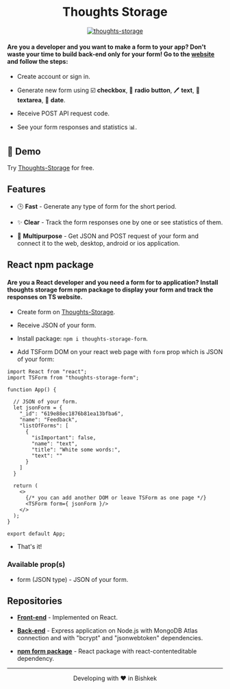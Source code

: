 <h1 align="center">
  Thoughts Storage
</h1>

<p align="center">
  <a href="https://github.com/omiaow/thoughts-storage-back-end/blob/main/LICENSE" target="blank">
    <img src="https://img.shields.io/github/license/omiaow/thoughts-storage-back-end?style=flat-square" alt="thoughts-storage" />
  </a>
</p>

#### Are you a developer and you want to make a form to your app? Don't waste your time to build back-end only for your form! Go to the [website](https://thoughts-storage.netlify.app/) and follow the steps:

- Create account or sign in.

- Generate new form using ☑️ **checkbox**, 🔘 **radio button**, 🖊️ **text**, 📝 **textarea**, 📅 **date**.

- Receive POST API request code.

- See your form responses and statistics 📊.

## 🚀 Demo

Try [Thoughts-Storage](https://thoughts-storage.netlify.app/) for free.

## Features

- 🕒 **Fast** - Generate any type of form for the short period.

- ✨ **Clear** - Track the form responses one by one or see statistics of them.

- 👀 **Multipurpose** - Get JSON and POST request of your form and connect it to the web, desktop, android or ios application.

## React npm package

#### Are you a React developer and you need a form for to application? Install thoughts storage form npm package to display your form and track the responses on TS website.

- Create form on [Thoughts-Storage](https://thoughts-storage.netlify.app/).

- Receive JSON of your form.

- Install package: ```npm i thoughts-storage-form```.

- Add TSForm DOM on your react web page with ```form``` prop which is JSON of your form:
```
import React from "react";
import TSForm from "thoughts-storage-form";

function App() {

  // JSON of your form.
  let jsonForm = {
    "_id": "619e88ec1876b81ea13bfba6",
    "name": "Feedback",
    "listOfForms": [
      {
        "isImportant": false,
        "name": "text",
        "title": "White some words:",
        "text": ""
      }
    ]
  }

  return (
    <>
      {/* you can add another DOM or leave TSForm as one page */}
      <TSForm form={ jsonForm }/>
    </>
  );
}

export default App;
```

- That's it!

### Available prop(s)

- form (JSON type) - JSON of your form.

## Repositories

- **[Front-end](https://github.com/omiaow/thoughts-storage-front-end)** - Implemented on React.

- **[Back-end](https://github.com/omiaow/thoughts-storage-back-end)** - Express application on Node.js with MongoDB Atlas connection and with "bcrypt" and "jsonwebtoken" dependencies.

- **[npm form package](https://github.com/omiaow/react-thoughts-storage-form)** - React package with react-contenteditable dependency.

<hr>
<p align="center">
  Developing with ❤️ in Bishkek
</p>
